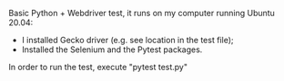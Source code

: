 Basic Python + Webdriver test, it runs on my computer running Ubuntu 20.04: 
- I installed Gecko driver (e.g. see location in the test file); 
- Installed the Selenium and the Pytest packages.

In order to run the test, execute "pytest test.py"